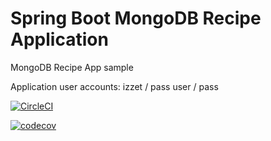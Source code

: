 # Spring Boot MongoDB Recipe Application
MongoDB  Recipe App sample

Application user accounts: 
izzet / pass
user / pass


[![CircleCI](https://circleci.com/gh/izzce/mongodb-recipe-app/tree/master.svg?style=svg&circle-token=15bde3bffe5f80e5ac94e5251dd9dc171d183607)](https://circleci.com/gh/izzce/mongodb-recipe-app/tree/master)

[![codecov](https://codecov.io/gh/izzce/mongodb-recipe-app/branch/master/graph/badge.svg?token=Y6CGSZCZWV)](https://codecov.io/gh/izzce/mongodb-recipe-app)
